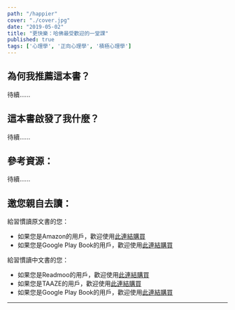 ```yaml
---
path: "/happier"
cover: "./cover.jpg"
date: "2019-05-02"
title: "更快樂：哈佛最受歡迎的一堂課"
published: true
tags: ['心理學', '正向心理學', '積極心理學']
---
```


## 為何我推薦這本書？

待續......

## 這本書啟發了我什麼？

待續......

## 參考資源：

待續......

## 邀您親自去讀：
給習慣讀原文書的您：
- 如果您是Amazon的用戶，歡迎使用<a href="https://amzn.to/2GUpni8" target="_blank">此連結購買</a>
- 如果您是Google Play Book的用戶，歡迎使用<a href="https://play.google.com/store/books/details/Tal_Ben_Shahar_Happier?id=oJ3uZnRm2gsC&hl=zh_TW" target="_blank">此連結購買</a>

給習慣讀中文書的您：
- 如果您是Readmoo的用戶，歡迎使用<a href="http://moo.im/a/bczHRZ" target="_blank">此連結購買</a>
- 如果您是TAAZE的用戶，歡迎使用<a href="https://www.taaze.tw/usedList.html?oid=11100035964" target="_blank">此連結購買</a>
- 如果您是Google Play Book的用戶，歡迎使用<a href="https://play.google.com/store/books/details/%E5%A1%94%E7%88%BE_%E7%8F%AD%E5%A4%8F%E5%93%88_%E6%9B%B4%E5%BF%AB%E6%A8%82_%E5%93%88%E4%BD%9B%E6%9C%80%E5%8F%97%E6%AD%A1%E8%BF%8E%E7%9A%84%E4%B8%80%E5%A0%82%E8%AA%B2?id=NrZgCwAAQBAJ&hl=zh_TW" target="_blank">此連結購買</a>

---
